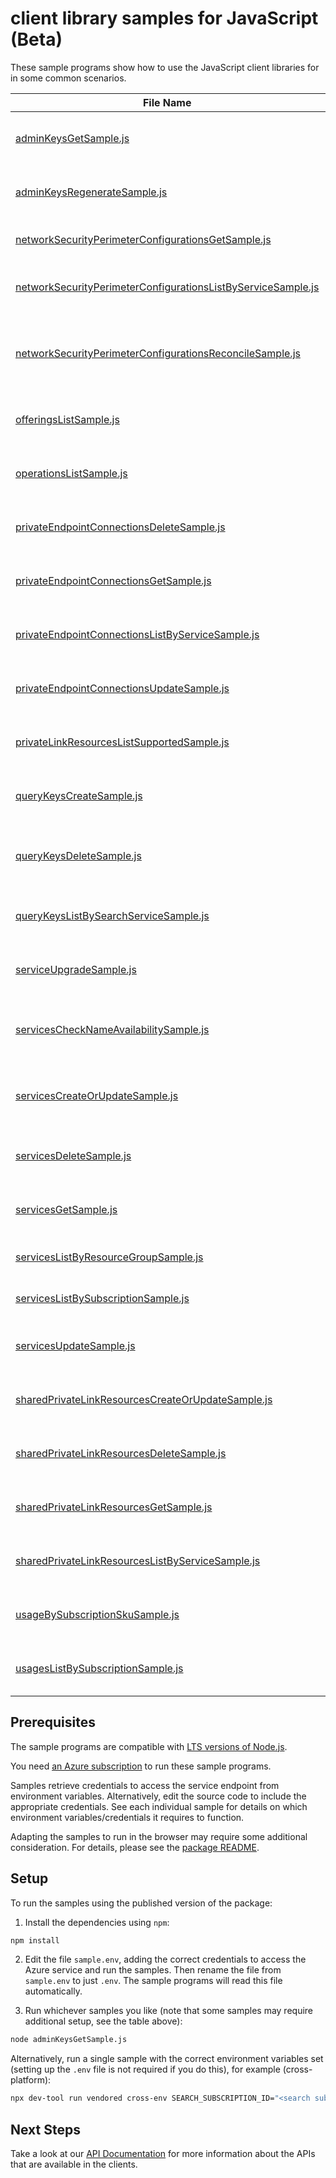# client library samples for JavaScript (Beta)

These sample programs show how to use the JavaScript client libraries for in some common scenarios.

| **File Name**                                                                                                             | **Description**                                                                                                                                                                                                                                                                                                                                                                                                 |
| ------------------------------------------------------------------------------------------------------------------------- | --------------------------------------------------------------------------------------------------------------------------------------------------------------------------------------------------------------------------------------------------------------------------------------------------------------------------------------------------------------------------------------------------------------- |
| [adminKeysGetSample.js][adminkeysgetsample]                                                                               | Gets the primary and secondary admin API keys for the specified Azure AI Search service. x-ms-original-file: specification/search/resource-manager/Microsoft.Search/preview/2025-02-01-preview/examples/SearchGetAdminKeys.json                                                                                                                                                                                 |
| [adminKeysRegenerateSample.js][adminkeysregeneratesample]                                                                 | Regenerates either the primary or secondary admin API key. You can only regenerate one key at a time. x-ms-original-file: specification/search/resource-manager/Microsoft.Search/preview/2025-02-01-preview/examples/SearchRegenerateAdminKey.json                                                                                                                                                              |
| [networkSecurityPerimeterConfigurationsGetSample.js][networksecurityperimeterconfigurationsgetsample]                     | Gets a network security perimeter configuration. x-ms-original-file: specification/search/resource-manager/Microsoft.Search/preview/2025-02-01-preview/examples/NetworkSecurityPerimeterConfigurationsGet.json                                                                                                                                                                                                  |
| [networkSecurityPerimeterConfigurationsListByServiceSample.js][networksecurityperimeterconfigurationslistbyservicesample] | Gets a list of network security perimeter configurations for a search service. x-ms-original-file: specification/search/resource-manager/Microsoft.Search/preview/2025-02-01-preview/examples/NetworkSecurityPerimeterConfigurationsListByService.json                                                                                                                                                          |
| [networkSecurityPerimeterConfigurationsReconcileSample.js][networksecurityperimeterconfigurationsreconcilesample]         | Reconcile network security perimeter configuration for the Azure AI Search resource provider. This triggers a manual resync with network security perimeter configurations by ensuring the search service carries the latest configuration. x-ms-original-file: specification/search/resource-manager/Microsoft.Search/preview/2025-02-01-preview/examples/NetworkSecurityPerimeterConfigurationsReconcile.json |
| [offeringsListSample.js][offeringslistsample]                                                                             | Lists all of the features and SKUs offered by the Azure AI Search service in each region. x-ms-original-file: specification/search/resource-manager/Microsoft.Search/preview/2025-02-01-preview/examples/SearchListOfferings.json                                                                                                                                                                               |
| [operationsListSample.js][operationslistsample]                                                                           | Lists all of the available REST API operations of the Microsoft.Search provider. x-ms-original-file: specification/search/resource-manager/Microsoft.Search/preview/2025-02-01-preview/examples/SearchListOperations.json                                                                                                                                                                                       |
| [privateEndpointConnectionsDeleteSample.js][privateendpointconnectionsdeletesample]                                       | Disconnects the private endpoint connection and deletes it from the search service. x-ms-original-file: specification/search/resource-manager/Microsoft.Search/preview/2025-02-01-preview/examples/DeletePrivateEndpointConnection.json                                                                                                                                                                         |
| [privateEndpointConnectionsGetSample.js][privateendpointconnectionsgetsample]                                             | Gets the details of the private endpoint connection to the search service in the given resource group. x-ms-original-file: specification/search/resource-manager/Microsoft.Search/preview/2025-02-01-preview/examples/GetPrivateEndpointConnection.json                                                                                                                                                         |
| [privateEndpointConnectionsListByServiceSample.js][privateendpointconnectionslistbyservicesample]                         | Gets a list of all private endpoint connections in the given service. x-ms-original-file: specification/search/resource-manager/Microsoft.Search/preview/2025-02-01-preview/examples/ListPrivateEndpointConnectionsByService.json                                                                                                                                                                               |
| [privateEndpointConnectionsUpdateSample.js][privateendpointconnectionsupdatesample]                                       | Updates a private endpoint connection to the search service in the given resource group. x-ms-original-file: specification/search/resource-manager/Microsoft.Search/preview/2025-02-01-preview/examples/UpdatePrivateEndpointConnection.json                                                                                                                                                                    |
| [privateLinkResourcesListSupportedSample.js][privatelinkresourceslistsupportedsample]                                     | Gets a list of all supported private link resource types for the given service. x-ms-original-file: specification/search/resource-manager/Microsoft.Search/preview/2025-02-01-preview/examples/ListSupportedPrivateLinkResources.json                                                                                                                                                                           |
| [queryKeysCreateSample.js][querykeyscreatesample]                                                                         | Generates a new query key for the specified search service. You can create up to 50 query keys per service. x-ms-original-file: specification/search/resource-manager/Microsoft.Search/preview/2025-02-01-preview/examples/SearchCreateQueryKey.json                                                                                                                                                            |
| [queryKeysDeleteSample.js][querykeysdeletesample]                                                                         | Deletes the specified query key. Unlike admin keys, query keys are not regenerated. The process for regenerating a query key is to delete and then recreate it. x-ms-original-file: specification/search/resource-manager/Microsoft.Search/preview/2025-02-01-preview/examples/SearchDeleteQueryKey.json                                                                                                        |
| [queryKeysListBySearchServiceSample.js][querykeyslistbysearchservicesample]                                               | Returns the list of query API keys for the given Azure AI Search service. x-ms-original-file: specification/search/resource-manager/Microsoft.Search/preview/2025-02-01-preview/examples/SearchListQueryKeysBySearchService.json                                                                                                                                                                                |
| [serviceUpgradeSample.js][serviceupgradesample]                                                                           | Upgrades the Azure AI Search service to the latest version available. x-ms-original-file: specification/search/resource-manager/Microsoft.Search/preview/2025-02-01-preview/examples/UpgradeSearchServiceToLatestVersion.json                                                                                                                                                                                   |
| [servicesCheckNameAvailabilitySample.js][serviceschecknameavailabilitysample]                                             | Checks whether or not the given search service name is available for use. Search service names must be globally unique since they are part of the service URI (https://<name>.search.windows.net). x-ms-original-file: specification/search/resource-manager/Microsoft.Search/preview/2025-02-01-preview/examples/SearchCheckNameAvailability.json                                                              |
| [servicesCreateOrUpdateSample.js][servicescreateorupdatesample]                                                           | Creates or updates a search service in the given resource group. If the search service already exists, all properties will be updated with the given values. x-ms-original-file: specification/search/resource-manager/Microsoft.Search/preview/2025-02-01-preview/examples/SearchCreateOrUpdateService.json                                                                                                    |
| [servicesDeleteSample.js][servicesdeletesample]                                                                           | Deletes a search service in the given resource group, along with its associated resources. x-ms-original-file: specification/search/resource-manager/Microsoft.Search/preview/2025-02-01-preview/examples/SearchDeleteService.json                                                                                                                                                                              |
| [servicesGetSample.js][servicesgetsample]                                                                                 | Gets the search service with the given name in the given resource group. x-ms-original-file: specification/search/resource-manager/Microsoft.Search/preview/2025-02-01-preview/examples/SearchGetService.json                                                                                                                                                                                                   |
| [servicesListByResourceGroupSample.js][serviceslistbyresourcegroupsample]                                                 | Gets a list of all Search services in the given resource group. x-ms-original-file: specification/search/resource-manager/Microsoft.Search/preview/2025-02-01-preview/examples/SearchListServicesByResourceGroup.json                                                                                                                                                                                           |
| [servicesListBySubscriptionSample.js][serviceslistbysubscriptionsample]                                                   | Gets a list of all Search services in the given subscription. x-ms-original-file: specification/search/resource-manager/Microsoft.Search/preview/2025-02-01-preview/examples/SearchListServicesBySubscription.json                                                                                                                                                                                              |
| [servicesUpdateSample.js][servicesupdatesample]                                                                           | Updates an existing search service in the given resource group. x-ms-original-file: specification/search/resource-manager/Microsoft.Search/preview/2025-02-01-preview/examples/SearchUpdateService.json                                                                                                                                                                                                         |
| [sharedPrivateLinkResourcesCreateOrUpdateSample.js][sharedprivatelinkresourcescreateorupdatesample]                       | Initiates the creation or update of a shared private link resource managed by the search service in the given resource group. x-ms-original-file: specification/search/resource-manager/Microsoft.Search/preview/2025-02-01-preview/examples/CreateOrUpdateSharedPrivateLinkResource.json                                                                                                                       |
| [sharedPrivateLinkResourcesDeleteSample.js][sharedprivatelinkresourcesdeletesample]                                       | Initiates the deletion of the shared private link resource from the search service. x-ms-original-file: specification/search/resource-manager/Microsoft.Search/preview/2025-02-01-preview/examples/DeleteSharedPrivateLinkResource.json                                                                                                                                                                         |
| [sharedPrivateLinkResourcesGetSample.js][sharedprivatelinkresourcesgetsample]                                             | Gets the details of the shared private link resource managed by the search service in the given resource group. x-ms-original-file: specification/search/resource-manager/Microsoft.Search/preview/2025-02-01-preview/examples/GetSharedPrivateLinkResource.json                                                                                                                                                |
| [sharedPrivateLinkResourcesListByServiceSample.js][sharedprivatelinkresourceslistbyservicesample]                         | Gets a list of all shared private link resources managed by the given service. x-ms-original-file: specification/search/resource-manager/Microsoft.Search/preview/2025-02-01-preview/examples/ListSharedPrivateLinkResourcesByService.json                                                                                                                                                                      |
| [usageBySubscriptionSkuSample.js][usagebysubscriptionskusample]                                                           | Gets the quota usage for a search SKU in the given subscription. x-ms-original-file: specification/search/resource-manager/Microsoft.Search/preview/2025-02-01-preview/examples/GetQuotaUsage.json                                                                                                                                                                                                              |
| [usagesListBySubscriptionSample.js][usageslistbysubscriptionsample]                                                       | Get a list of all Azure AI Search quota usages across the subscription. x-ms-original-file: specification/search/resource-manager/Microsoft.Search/preview/2025-02-01-preview/examples/GetQuotaUsagesList.json                                                                                                                                                                                                  |

## Prerequisites

The sample programs are compatible with [LTS versions of Node.js](https://github.com/nodejs/release#release-schedule).

You need [an Azure subscription][freesub] to run these sample programs.

Samples retrieve credentials to access the service endpoint from environment variables. Alternatively, edit the source code to include the appropriate credentials. See each individual sample for details on which environment variables/credentials it requires to function.

Adapting the samples to run in the browser may require some additional consideration. For details, please see the [package README][package].

## Setup

To run the samples using the published version of the package:

1. Install the dependencies using `npm`:

```bash
npm install
```

2. Edit the file `sample.env`, adding the correct credentials to access the Azure service and run the samples. Then rename the file from `sample.env` to just `.env`. The sample programs will read this file automatically.

3. Run whichever samples you like (note that some samples may require additional setup, see the table above):

```bash
node adminKeysGetSample.js
```

Alternatively, run a single sample with the correct environment variables set (setting up the `.env` file is not required if you do this), for example (cross-platform):

```bash
npx dev-tool run vendored cross-env SEARCH_SUBSCRIPTION_ID="<search subscription id>" SEARCH_RESOURCE_GROUP="<search resource group>" node adminKeysGetSample.js
```

## Next Steps

Take a look at our [API Documentation][apiref] for more information about the APIs that are available in the clients.

[adminkeysgetsample]: https://github.com/Azure/azure-sdk-for-js/blob/main/sdk/search/arm-search/samples/v3-beta/javascript/adminKeysGetSample.js
[adminkeysregeneratesample]: https://github.com/Azure/azure-sdk-for-js/blob/main/sdk/search/arm-search/samples/v3-beta/javascript/adminKeysRegenerateSample.js
[networksecurityperimeterconfigurationsgetsample]: https://github.com/Azure/azure-sdk-for-js/blob/main/sdk/search/arm-search/samples/v3-beta/javascript/networkSecurityPerimeterConfigurationsGetSample.js
[networksecurityperimeterconfigurationslistbyservicesample]: https://github.com/Azure/azure-sdk-for-js/blob/main/sdk/search/arm-search/samples/v3-beta/javascript/networkSecurityPerimeterConfigurationsListByServiceSample.js
[networksecurityperimeterconfigurationsreconcilesample]: https://github.com/Azure/azure-sdk-for-js/blob/main/sdk/search/arm-search/samples/v3-beta/javascript/networkSecurityPerimeterConfigurationsReconcileSample.js
[offeringslistsample]: https://github.com/Azure/azure-sdk-for-js/blob/main/sdk/search/arm-search/samples/v3-beta/javascript/offeringsListSample.js
[operationslistsample]: https://github.com/Azure/azure-sdk-for-js/blob/main/sdk/search/arm-search/samples/v3-beta/javascript/operationsListSample.js
[privateendpointconnectionsdeletesample]: https://github.com/Azure/azure-sdk-for-js/blob/main/sdk/search/arm-search/samples/v3-beta/javascript/privateEndpointConnectionsDeleteSample.js
[privateendpointconnectionsgetsample]: https://github.com/Azure/azure-sdk-for-js/blob/main/sdk/search/arm-search/samples/v3-beta/javascript/privateEndpointConnectionsGetSample.js
[privateendpointconnectionslistbyservicesample]: https://github.com/Azure/azure-sdk-for-js/blob/main/sdk/search/arm-search/samples/v3-beta/javascript/privateEndpointConnectionsListByServiceSample.js
[privateendpointconnectionsupdatesample]: https://github.com/Azure/azure-sdk-for-js/blob/main/sdk/search/arm-search/samples/v3-beta/javascript/privateEndpointConnectionsUpdateSample.js
[privatelinkresourceslistsupportedsample]: https://github.com/Azure/azure-sdk-for-js/blob/main/sdk/search/arm-search/samples/v3-beta/javascript/privateLinkResourcesListSupportedSample.js
[querykeyscreatesample]: https://github.com/Azure/azure-sdk-for-js/blob/main/sdk/search/arm-search/samples/v3-beta/javascript/queryKeysCreateSample.js
[querykeysdeletesample]: https://github.com/Azure/azure-sdk-for-js/blob/main/sdk/search/arm-search/samples/v3-beta/javascript/queryKeysDeleteSample.js
[querykeyslistbysearchservicesample]: https://github.com/Azure/azure-sdk-for-js/blob/main/sdk/search/arm-search/samples/v3-beta/javascript/queryKeysListBySearchServiceSample.js
[serviceupgradesample]: https://github.com/Azure/azure-sdk-for-js/blob/main/sdk/search/arm-search/samples/v3-beta/javascript/serviceUpgradeSample.js
[serviceschecknameavailabilitysample]: https://github.com/Azure/azure-sdk-for-js/blob/main/sdk/search/arm-search/samples/v3-beta/javascript/servicesCheckNameAvailabilitySample.js
[servicescreateorupdatesample]: https://github.com/Azure/azure-sdk-for-js/blob/main/sdk/search/arm-search/samples/v3-beta/javascript/servicesCreateOrUpdateSample.js
[servicesdeletesample]: https://github.com/Azure/azure-sdk-for-js/blob/main/sdk/search/arm-search/samples/v3-beta/javascript/servicesDeleteSample.js
[servicesgetsample]: https://github.com/Azure/azure-sdk-for-js/blob/main/sdk/search/arm-search/samples/v3-beta/javascript/servicesGetSample.js
[serviceslistbyresourcegroupsample]: https://github.com/Azure/azure-sdk-for-js/blob/main/sdk/search/arm-search/samples/v3-beta/javascript/servicesListByResourceGroupSample.js
[serviceslistbysubscriptionsample]: https://github.com/Azure/azure-sdk-for-js/blob/main/sdk/search/arm-search/samples/v3-beta/javascript/servicesListBySubscriptionSample.js
[servicesupdatesample]: https://github.com/Azure/azure-sdk-for-js/blob/main/sdk/search/arm-search/samples/v3-beta/javascript/servicesUpdateSample.js
[sharedprivatelinkresourcescreateorupdatesample]: https://github.com/Azure/azure-sdk-for-js/blob/main/sdk/search/arm-search/samples/v3-beta/javascript/sharedPrivateLinkResourcesCreateOrUpdateSample.js
[sharedprivatelinkresourcesdeletesample]: https://github.com/Azure/azure-sdk-for-js/blob/main/sdk/search/arm-search/samples/v3-beta/javascript/sharedPrivateLinkResourcesDeleteSample.js
[sharedprivatelinkresourcesgetsample]: https://github.com/Azure/azure-sdk-for-js/blob/main/sdk/search/arm-search/samples/v3-beta/javascript/sharedPrivateLinkResourcesGetSample.js
[sharedprivatelinkresourceslistbyservicesample]: https://github.com/Azure/azure-sdk-for-js/blob/main/sdk/search/arm-search/samples/v3-beta/javascript/sharedPrivateLinkResourcesListByServiceSample.js
[usagebysubscriptionskusample]: https://github.com/Azure/azure-sdk-for-js/blob/main/sdk/search/arm-search/samples/v3-beta/javascript/usageBySubscriptionSkuSample.js
[usageslistbysubscriptionsample]: https://github.com/Azure/azure-sdk-for-js/blob/main/sdk/search/arm-search/samples/v3-beta/javascript/usagesListBySubscriptionSample.js
[apiref]: https://learn.microsoft.com/javascript/api/@azure/arm-search?view=azure-node-preview
[freesub]: https://azure.microsoft.com/free/
[package]: https://github.com/Azure/azure-sdk-for-js/tree/main/sdk/search/arm-search/README.md
